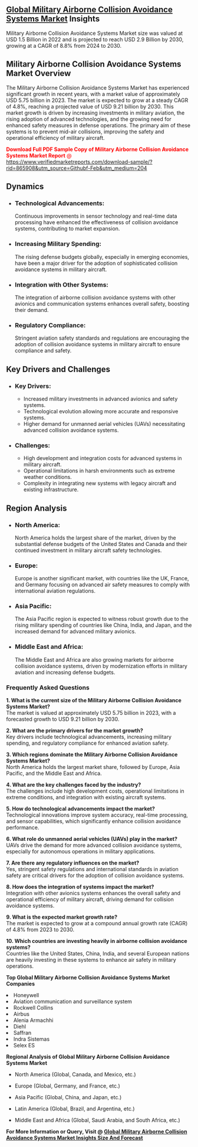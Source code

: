 <h2><a href="https://www.verifiedmarketreports.com/download-sample/?rid=865908&amp;utm_source=Githubf&amp;utm_medium=204" target="_blank">Global Military Airborne Collision Avoidance Systems Market</a> Insights</h2><p>Military Airborne Collision Avoidance Systems Market size was valued at USD 1.5 Billion in 2022 and is projected to reach USD 2.9 Billion by 2030, growing at a CAGR of 8.8% from 2024 to 2030.</p><p> <h2>Military Airborne Collision Avoidance Systems Market Overview</h2> <p>The Military Airborne Collision Avoidance Systems Market has experienced significant growth in recent years, with a market value of approximately USD 5.75 billion in 2023. The market is expected to grow at a steady CAGR of 4.8%, reaching a projected value of USD 9.21 billion by 2030. This market growth is driven by increasing investments in military aviation, the rising adoption of advanced technologies, and the growing need for enhanced safety measures in defense operations. The primary aim of these systems is to prevent mid-air collisions, improving the safety and operational efficiency of military aircraft.</p> <p><p><span class=""><span style="color: #ff0000;"><strong>Download Full PDF Sample Copy of Military Airborne Collision Avoidance Systems Market Report</strong> @ </span><a href="https://www.verifiedmarketreports.com/download-sample/?rid=865908&amp;utm_source=Githubf-Feb&amp;utm_medium=204" target="_blank">https://www.verifiedmarketreports.com/download-sample/?rid=865908&amp;utm_source=Githubf-Feb&amp;utm_medium=204</a></span></p></p> <h2>Dynamics</h2> <ul> <li><h3>Technological Advancements:</h3> Continuous improvements in sensor technology and real-time data processing have enhanced the effectiveness of collision avoidance systems, contributing to market expansion.</li> <li><h3>Increasing Military Spending:</h3> The rising defense budgets globally, especially in emerging economies, have been a major driver for the adoption of sophisticated collision avoidance systems in military aircraft.</li> <li><h3>Integration with Other Systems:</h3> The integration of airborne collision avoidance systems with other avionics and communication systems enhances overall safety, boosting their demand.</li> <li><h3>Regulatory Compliance:</h3> Stringent aviation safety standards and regulations are encouraging the adoption of collision avoidance systems in military aircraft to ensure compliance and safety.</li> </ul> <h2>Key Drivers and Challenges</h2> <ul> <li><h3>Key Drivers:</h3> <ul> <li>Increased military investments in advanced avionics and safety systems.</li> <li>Technological evolution allowing more accurate and responsive systems.</li> <li>Higher demand for unmanned aerial vehicles (UAVs) necessitating advanced collision avoidance systems.</li> </ul> </li> <li><h3>Challenges:</h3> <ul> <li>High development and integration costs for advanced systems in military aircraft.</li> <li>Operational limitations in harsh environments such as extreme weather conditions.</li> <li>Complexity in integrating new systems with legacy aircraft and existing infrastructure.</li> </ul> </li> </ul> <h2>Region Analysis</h2> <ul> <li><h3>North America:</h3> North America holds the largest share of the market, driven by the substantial defense budgets of the United States and Canada and their continued investment in military aircraft safety technologies.</li> <li><h3>Europe:</h3> Europe is another significant market, with countries like the UK, France, and Germany focusing on advanced air safety measures to comply with international aviation regulations.</li> <li><h3>Asia Pacific:</h3> The Asia Pacific region is expected to witness robust growth due to the rising military spending of countries like China, India, and Japan, and the increased demand for advanced military avionics.</li> <li><h3>Middle East and Africa:</h3> The Middle East and Africa are also growing markets for airborne collision avoidance systems, driven by modernization efforts in military aviation and increasing defense budgets.</li> </ul> <h3>Frequently Asked Questions</h3> <p><strong>1. What is the current size of the Military Airborne Collision Avoidance Systems Market?</strong><br> The market is valued at approximately USD 5.75 billion in 2023, with a forecasted growth to USD 9.21 billion by 2030.</p> <p><strong>2. What are the primary drivers for the market growth?</strong><br> Key drivers include technological advancements, increasing military spending, and regulatory compliance for enhanced aviation safety.</p> <p><strong>3. Which regions dominate the Military Airborne Collision Avoidance Systems Market?</strong><br> North America holds the largest market share, followed by Europe, Asia Pacific, and the Middle East and Africa.</p> <p><strong>4. What are the key challenges faced by the industry?</strong><br> The challenges include high development costs, operational limitations in extreme conditions, and integration with existing aircraft systems.</p> <p><strong>5. How do technological advancements impact the market?</strong><br> Technological innovations improve system accuracy, real-time processing, and sensor capabilities, which significantly enhance collision avoidance performance.</p> <p><strong>6. What role do unmanned aerial vehicles (UAVs) play in the market?</strong><br> UAVs drive the demand for more advanced collision avoidance systems, especially for autonomous operations in military applications.</p> <p><strong>7. Are there any regulatory influences on the market?</strong><br> Yes, stringent safety regulations and international standards in aviation safety are critical drivers for the adoption of collision avoidance systems.</p> <p><strong>8. How does the integration of systems impact the market?</strong><br> Integration with other avionics systems enhances the overall safety and operational efficiency of military aircraft, driving demand for collision avoidance systems.</p> <p><strong>9. What is the expected market growth rate?</strong><br> The market is expected to grow at a compound annual growth rate (CAGR) of 4.8% from 2023 to 2030.</p> <p><strong>10. Which countries are investing heavily in airborne collision avoidance systems?</strong><br> Countries like the United States, China, India, and several European nations are heavily investing in these systems to enhance air safety in military operations.</p> </p><p><strong>Top Global Military Airborne Collision Avoidance Systems Market Companies</strong></p><div data-test-id=""><p><li>Honeywell</li><li> Aviation communication and surveillance system</li><li> Rockwell Collins</li><li> Airbus</li><li> Alenia Armachhi</li><li> Diehl</li><li> Saffran</li><li> Indra Sistemas</li><li> Selex ES</li></p><div><strong>Regional Analysis of&nbsp;Global Military Airborne Collision Avoidance Systems Market</strong></div><ul><li dir="ltr"><p dir="ltr">North America&nbsp;(Global, Canada, and Mexico, etc.)</p></li><li dir="ltr"><p dir="ltr">Europe (Global, Germany, and France, etc.)</p></li><li dir="ltr"><p dir="ltr">Asia Pacific&nbsp;(Global, China, and Japan, etc.)</p></li><li dir="ltr"><p dir="ltr">Latin America&nbsp;(Global, Brazil, and Argentina, etc.)</p></li><li dir="ltr">Middle East and Africa&nbsp;(Global, Saudi Arabia, and South Africa, etc.)</li></ul><p><strong>For More Information or Query, Visit @&nbsp;</strong><strong><a href="https://www.verifiedmarketreports.com/product/military-airborne-collision-avoidance-systems-market/?utm_source=Githubf&amp;utm_medium=204" target="_blank">Global Military Airborne Collision Avoidance Systems Market Insights Size And Forecast</a></strong></p></div>
